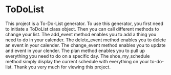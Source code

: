 # ToDoList
This project is a To-Do-List generator.
To use this generator, you first need to initiate a ToDoList class object.
Then you can call different methods to change your list.
The add_event method enables you to add a thing you need to do in your calender.
The delete_event method enables you to delete an event in your calender.
The change_event method enables you to update and event in your clender.
The plan method enables you to pull up everything you need to do on a specific day.
The shoe_my_schedule method simply display the current schedule with everything on your to-do-list.
Thank you very much for viewing this project.